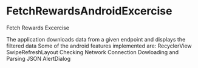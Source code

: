 # FetchRewardsAndroidExcercise
Fetch Rewards Excercise

The application downloads data from a given endpoint and displays the filtered data
Some of the android features implemented are:
  RecyclerView
  SwipeRefreshLayout
  Checking Network Connection
  Dowloading and Parsing JSON
  AlertDialog
